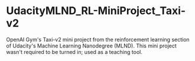# UdacityMLND_RL-MiniProject_Taxi-v2
OpenAI Gym's Taxi-v2 mini project from the reinforcement learning section of Udacity's Machine Learning Nanodegree (MLND). This mini project wasn't required to be turned in; used as a teaching tool.
